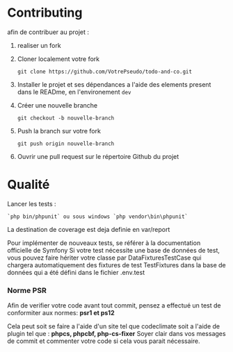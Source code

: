 # Contributing

afin de contribuer au projet :

1. realiser un fork
2. Cloner localement votre fork

    `git clone https://github.com/VotrePseudo/todo-and-co.git`

3. Installer le projet et ses dépendances a l'aide des elements present dans le READme, en l'environement `dev`
4. Créer une nouvelle branche

    `git checkout -b nouvelle-branch`
    
5. Push la branch sur votre fork

    `git push origin nouvelle-branch`

6. Ouvrir une pull request sur le répertoire Github du projet

# Qualité

Lancer les tests :

    `php bin/phpunit` ou sous windows `php vendor\bin\phpunit`
    
La destination de coverage est deja definie en var/report

Pour implémenter de nouveaux tests, 
se référer à la documentation officielle de Symfony Si votre test nécessite une base de données de test, 
vous pouvez faire hériter votre classe par DataFixturesTestCase qui chargera automatiquement des fixtures de test TestFixtures dans la base de données qui a été défini dans le fichier .env.test

### Norme PSR

Afin de verifier votre code avant tout commit, pensez a effectué un test de conformiter aux normes:
**psr1 et ps12**

Cela peut soit se faire a l'aide d'un site tel que codeclimate soit a l'aide de plugin tel que : **phpcs, phpcbf, php-cs-fixer**
Soyer clair dans vos messages de commit et commenter votre code si cela vous parait nécessaire.
